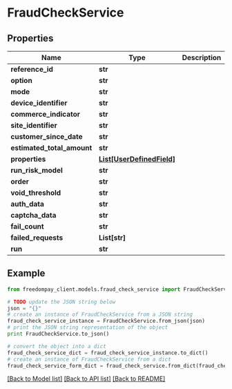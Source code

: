 # FraudCheckService


## Properties
Name | Type | Description | Notes
------------ | ------------- | ------------- | -------------
**reference_id** | **str** |  | [optional] 
**option** | **str** |  | [optional] 
**mode** | **str** |  | [optional] 
**device_identifier** | **str** |  | [optional] 
**commerce_indicator** | **str** |  | [optional] 
**site_identifier** | **str** |  | [optional] 
**customer_since_date** | **str** |  | [optional] 
**estimated_total_amount** | **str** |  | [optional] 
**properties** | [**List[UserDefinedField]**](UserDefinedField.md) |  | [optional] 
**run_risk_model** | **str** |  | [optional] 
**order** | **str** |  | [optional] 
**void_threshold** | **str** |  | [optional] 
**auth_data** | **str** |  | [optional] 
**captcha_data** | **str** |  | [optional] 
**fail_count** | **str** |  | [optional] 
**failed_requests** | **List[str]** |  | [optional] 
**run** | **str** |  | [optional] 

## Example

```python
from freedompay_client.models.fraud_check_service import FraudCheckService

# TODO update the JSON string below
json = "{}"
# create an instance of FraudCheckService from a JSON string
fraud_check_service_instance = FraudCheckService.from_json(json)
# print the JSON string representation of the object
print FraudCheckService.to_json()

# convert the object into a dict
fraud_check_service_dict = fraud_check_service_instance.to_dict()
# create an instance of FraudCheckService from a dict
fraud_check_service_form_dict = fraud_check_service.from_dict(fraud_check_service_dict)
```
[[Back to Model list]](../README.md#documentation-for-models) [[Back to API list]](../README.md#documentation-for-api-endpoints) [[Back to README]](../README.md)


